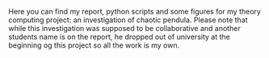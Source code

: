Here you can find my report, python scripts and some figures for my theory computing project: an investigation of chaotic pendula. Please note that while this investigation was supposed to be collaborative and another students name is on the report, he dropped out of university at the beginning og this project so all the work is my own.
